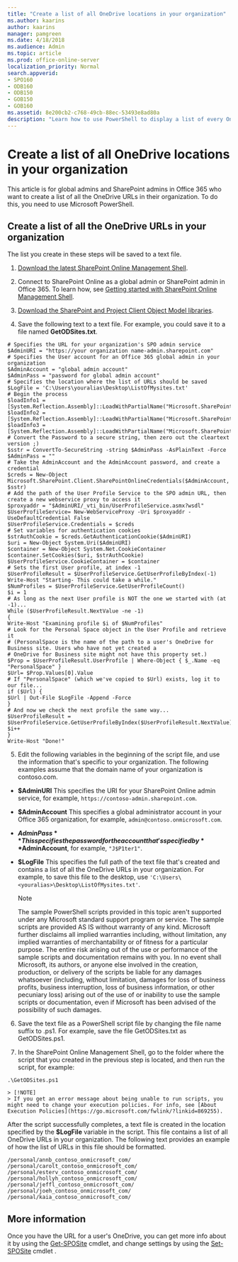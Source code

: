 ```yaml
---
title: "Create a list of all OneDrive locations in your organization"
ms.author: kaarins
author: kaarins
manager: pamgreen
ms.date: 4/18/2018
ms.audience: Admin
ms.topic: article
ms.prod: office-online-server
localization_priority: Normal
search.appverid:
- SPO160
- ODB160
- ODB150
- GOB150
- GOB160
ms.assetid: 8e200cb2-c768-49cb-88ec-53493e8ad80a
description: "Learn how to use PowerShell to display a list of every OneDrive in your organization."
---
```


# Create a list of all OneDrive locations in your organization

This article is for global admins and SharePoint admins in Office 365 who want to create a list of all the OneDrive URLs in their organization. To do this, you need to use Microsoft PowerShell.
  
## Create a list of all the OneDrive URLs in your organization
<a name="BKMK_Step2"> </a>

The list you create in these steps will be saved to a text file.
  
1. [Download the latest SharePoint Online Management Shell](https://go.microsoft.com/fwlink/p/?LinkId=255251).
    
2. Connect to SharePoint Online as a global admin or SharePoint admin in Office 365. To learn how, see [Getting started with SharePoint Online Management Shell](https://go.microsoft.com/fwlink/?linkid=869066).
    
3. [Download the SharePoint and Project Client Object Model libraries](https://go.microsoft.com/fwlink/?linkid=872342).
    
4. Save the following text to a text file. For example, you could save it to a file named **GetODSites.txt**. 
    
  ```
  # Specifies the URL for your organization's SPO admin service
  $AdminURI = "https://your organization name-admin.sharepoint.com"
  # Specifies the User account for an Office 365 global admin in your organization
  $AdminAccount = "global admin account"
  $AdminPass = "password for global admin account"
  # Specifies the location where the list of URLs should be saved
  $LogFile = 'C:\Users\youralias\Desktop\ListOfMysites.txt'
  # Begin the process
  $loadInfo1 = [System.Reflection.Assembly]::LoadWithPartialName("Microsoft.SharePoint.Client")
  $loadInfo2 = [System.Reflection.Assembly]::LoadWithPartialName("Microsoft.SharePoint.Client.Runtime")
  $loadInfo3 = [System.Reflection.Assembly]::LoadWithPartialName("Microsoft.SharePoint.Client.UserProfiles")
  # Convert the Password to a secure string, then zero out the cleartext version ;)
  $sstr = ConvertTo-SecureString -string $AdminPass -AsPlainText -Force
  $AdminPass = ""
  # Take the AdminAccount and the AdminAccount password, and create a credential
  $creds = New-Object Microsoft.SharePoint.Client.SharePointOnlineCredentials($AdminAccount, $sstr)
  # Add the path of the User Profile Service to the SPO admin URL, then create a new webservice proxy to access it
  $proxyaddr = "$AdminURI/_vti_bin/UserProfileService.asmx?wsdl"
  $UserProfileService= New-WebServiceProxy -Uri $proxyaddr -UseDefaultCredential False
  $UserProfileService.Credentials = $creds
  # Set variables for authentication cookies
  $strAuthCookie = $creds.GetAuthenticationCookie($AdminURI)
  $uri = New-Object System.Uri($AdminURI)
  $container = New-Object System.Net.CookieContainer
  $container.SetCookies($uri, $strAuthCookie)
  $UserProfileService.CookieContainer = $container
  # Sets the first User profile, at index -1
  $UserProfileResult = $UserProfileService.GetUserProfileByIndex(-1)
  Write-Host "Starting- This could take a while."
  $NumProfiles = $UserProfileService.GetUserProfileCount()
  $i = 1
  # As long as the next User profile is NOT the one we started with (at -1)...
  While ($UserProfileResult.NextValue -ne -1) 
  {
  Write-Host "Examining profile $i of $NumProfiles"
  # Look for the Personal Space object in the User Profile and retrieve it
  # (PersonalSpace is the name of the path to a user's OneDrive for Business site. Users who have not yet created a 
  # OneDrive for Business site might not have this property set.)
  $Prop = $UserProfileResult.UserProfile | Where-Object { $_.Name -eq "PersonalSpace" } 
  $Url= $Prop.Values[0].Value
  # If "PersonalSpace" (which we've copied to $Url) exists, log it to our file...
  if ($Url) {
  $Url | Out-File $LogFile -Append -Force
  }
  # And now we check the next profile the same way...
  $UserProfileResult = $UserProfileService.GetUserProfileByIndex($UserProfileResult.NextValue)
  $i++
  }
  Write-Host "Done!"
  ```

5. Edit the following variables in the beginning of the script file, and use the information that's specific to your organization. The following examples assume that the domain name of your organization is contoso.com.
    
  - **$AdminURI** This specifies the URI for your SharePoint Online admin service, for example,  `https://contoso-admin.sharepoint.com`.
    
  - **$AdminAccount** This specifies a global administrator account in your Office 365 organization, for example,  `admin@contoso.onmicrosoft.com`.
    
  - **$AdminPass** This specifies the password for the account that's specified by **$AdminAccount**, for example,  `"J$P1ter1"`.
    
  - **$LogFile** This specifies the full path of the text file that's created and contains a list of all the OneDrive URLs in your organization. For example, to save this file to the desktop, use  `'C:\Users\<youralias>\Desktop\ListOfMysites.txt'`. 
    
    > [!NOTE]
    > The sample PowerShell scripts provided in this topic aren't supported under any Microsoft standard support program or service. The sample scripts are provided AS IS without warranty of any kind. Microsoft further disclaims all implied warranties including, without limitation, any implied warranties of merchantability or of fitness for a particular purpose. The entire risk arising out of the use or performance of the sample scripts and documentation remains with you. In no event shall Microsoft, its authors, or anyone else involved in the creation, production, or delivery of the scripts be liable for any damages whatsoever (including, without limitation, damages for loss of business profits, business interruption, loss of business information, or other pecuniary loss) arising out of the use of or inability to use the sample scripts or documentation, even if Microsoft has been advised of the possibility of such damages. 
  
6. Save the text file as a PowerShell script file by changing the file name suffix to .ps1. For example, save the file GetODSites.txt as GetODSites.ps1.
    
7. In the SharePoint Online Management Shell, go to the folder where the script that you created in the previous step is located, and then run the script, for example:
    
  ```
  .\GetODSites.ps1
  ```

    > [!NOTE]
    > If you get an error message about being unable to run scripts, you might need to change your execution policies. For info, see [About Execution Policies](https://go.microsoft.com/fwlink/?linkid=869255). 
  
After the script successfully completes, a text file is created in the location specified by the **$LogFile** variable in the script. This file contains a list of all OneDrive URLs in your organization. The following text provides an example of how the list of URLs in this file should be formatted. 
  
```
/personal/annb_contoso_onmicrosoft_com/
/personal/carolt_contoso_onmicrosoft_com/
/personal/esterv_contoso_onmicrosoft_com/
/personal/hollyh_contoso_onmicrosoft_com/
/personal/jeffl_contoso_onmicrosoft_com/
/personal/joeh_contoso_onmicrosoft_com/
/personal/kaia_contoso_onmicrosoft_com/

```

## More information
<a name="BKMK_MoreInfo"> </a>

Once you have the URL for a user's OneDrive, you can get more info about it by using the [Get-SPOSite](https://go.microsoft.com/fwlink/?linkid=872326) cmdlet, and change settings by using the [Set-SPOSite](https://go.microsoft.com/fwlink/?linkid=872325) cmdlet . 
  

